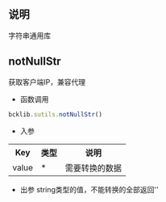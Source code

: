 ## 说明
字符串通用库

## notNullStr
获取客户端IP，兼容代理
- 函数调用
```javascript
bcklib.sutils.notNullStr()
```

- 入参
<table data-hy-role="doctbl">
    <tr>
        <th>Key</th>
        <th>类型</th>
        <th>说明</th>
    </tr>
    <tr>
        <td>value</td>
        <td>*</td>
        <td>需要转换的数据</td>
    </tr>
</table>

- 出参
string类型的值，不能转换的全部返回''